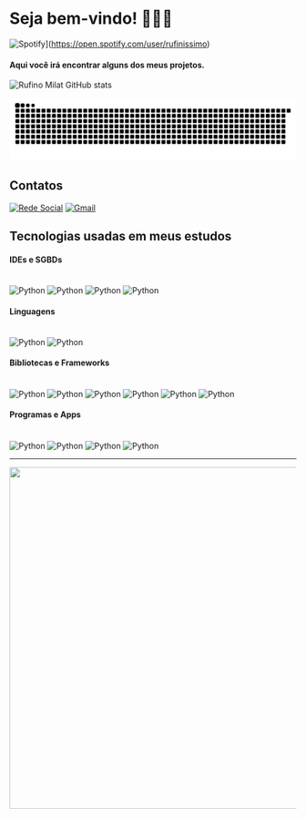 # Seja bem-vindo! 👨🏻‍💻

![Spotify](https://novatorem-6zqlnaxc7-rodrigos-projects-ce5cd860.vercel.app/api/spotify)](https://open.spotify.com/user/rufinissimo)

#### Aqui você irá encontrar alguns dos meus projetos.

![Rufino Milat GitHub stats](https://github-readme-stats.vercel.app/api?username=Rufinissimo&show_icons=true&theme=tokyonight)

![snake gif](https://github.com/Rufinissimo/Rufinissimo/blob/output/github-contribution-grid-snake-dark.svg)


## Contatos
[![Rede Social](https://img.shields.io/badge/LinkedIn-0077B5?style=for-the-badge&logo=linkedin&logoColor=white)](https://www.linkedin.com/in/rufinissimo)
[![Gmail](https://img.shields.io/badge/Gmail-D14836?style=for-the-badge&logo=gmail&logoColor=white)](mailto:rufinissimo.dev@gmail.com)

## Tecnologias usadas em meus estudos

#### IDEs e SGBDs

<div style="display: inline_block"><br/>
    <img align="center" alt="Python" src="https://img.shields.io/badge/Visual_Studio_Code-0078D4?style=for-the-badge&logo=visual%20studio%20code&logoColor=white" />
    <img align="center" alt="Python" src="https://img.shields.io/badge/PyCharm-000000.svg?&style=for-the-badge&logo=PyCharm&logoColor=green" />
    <img align="center" alt="Python" src="https://img.shields.io/badge/jupyter-%23FA0F00.svg?style=for-the-badge&logo=jupyter&logoColor=white" />
    <img align="center" alt="Python" src="https://img.shields.io/badge/Microsoft%20SQL%20Server-CC2927?style=for-the-badge&logo=microsoft%20sql%20server&logoColor=white" />
</div>

#### Linguagens

<div style="display: inline_block"><br/>
    <img align="center" alt="Python" src="https://img.shields.io/badge/Python-FFD43B?style=for-the-badge&logo=python&logoColor=blue" />
    <img align="center" alt="Python" src="https://img.shields.io/badge/c-%2300599C.svg?style=for-the-badge&logo=c&logoColor=white" />
</div>

#### Bibliotecas e Frameworks

<div style="display: inline_block"><br/>
    <img align="center" alt="Python" src="https://img.shields.io/badge/pandas-%23150458.svg?style=for-the-badge&logo=pandas&logoColor=white" />
    <img align="center" alt="Python" src="https://img.shields.io/badge/numpy-%23013243.svg?style=for-the-badge&logo=numpy&logoColor=white" />
    <img align="center" alt="Python" src="https://img.shields.io/badge/Matplotlib-%23ffffff.svg?style=for-the-badge&logo=Matplotlib&logoColor=black" />
    <img align="center" alt="Python" src="https://img.shields.io/badge/-selenium-%43B02A?style=for-the-badge&logo=selenium&logoColor=white" />
    <img align="center" alt="Python" src="https://img.shields.io/badge/Django-092E20?style=for-the-badge&logo=django&logoColor=white" />
    <img align="center" alt="Python" src="https://img.shields.io/badge/flask-%23000.svg?style=for-the-badge&logo=flask&logoColor=white" />
</div>

#### Programas e Apps

<div style="display: inline_block"><br/>
    <img align="center" alt="Python" src="https://img.shields.io/badge/power_bi-F2C811?style=for-the-badge&logo=powerbi&logoColor=black" />
    <img align="center" alt="Python" src="https://img.shields.io/badge/Microsoft_Excel-217346?style=for-the-badge&logo=microsoft-excel&logoColor=white" />
    <img align="center" alt="Python" src="https://img.shields.io/badge/Microsoft_Word-2B579A?style=for-the-badge&logo=microsoft-word&logoColor=white" />
    <img align="center" alt="Python" src="https://img.shields.io/badge/chatGPT-74aa9c?style=for-the-badge&logo=openai&logoColor=white" />
</div>

---

<p align="center">
  <img  src="https://github.com/user-attachments/assets/1ac26cbf-8c31-4297-900f-4fa1e13ec7b8" width="1080" height="600" >
<p>
